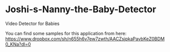 # Joshi-s-Nanny-the-Baby-Detector
Video Detector for Babies

You can find some samples for this application from here: https://www.dropbox.com/sh/n655h6v7ew7zwth/AACZsjpkaPavbKeZ0BDM0_KNa?dl=0
